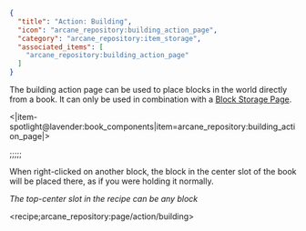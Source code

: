 ```json
{
  "title": "Action: Building",
  "icon": "arcane_repository:building_action_page",
  "category": "arcane_repository:item_storage",
  "associated_items": [
    "arcane_repository:building_action_page"
  ]
}
```

The building action page can be used to place blocks in the world directly from a book.
It can only be used in combination with a [Block Storage Page](^arcane_repository:item_storage/type_block_storage).





<|item-spotlight@lavender:book_components|item=arcane_repository:building_action_page|>

;;;;;

When right-clicked on another block, the block in the center slot of the book will be placed there,
as if you were holding it normally.


*The top-center slot in the recipe can be any block*

<recipe;arcane_repository:page/action/building>